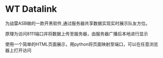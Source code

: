 # WT Datalink

为战雷ASB做的一款开黑软件,通过服务器共享数据实现实时展示队友方位。

原理为访问8111端口并将数据上传至服务器，由服务器广播后本地进行显示

使用一个简单的HTML页面展示，用python将页面映射至端口，可以在任意浏览器上打开访问

